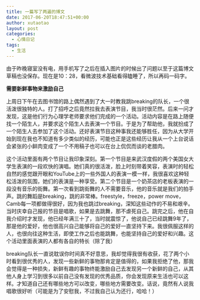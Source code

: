 ```yaml
---
title: 一篇写了两遍的博文
date: 2017-06-20T18:47:51+00:00
author: xutaotao
layout: post
categories:
  - 心情日记
tags:
  - 生活
---
```

由于昨晚寝室没有电，用手机写了之后在插入图片的时候出了问题以至于这篇博文草稿也没保存。现在是10：28，看微波技术基础看得瞌睡了，所以再码一码字。

**需要新鲜事物来激励自己**

上周日下午在去图书馆的路上偶然遇到了大一时教我跳breaking的队长，一个很活泼很独特的人。打了招呼之后竟然拉我去表演节目，我当时很茫然。后来一问才发现，这是他们行为心理学老师要求他们完成的一个活动。活动内容是在路上随便找一个陌生人，并要求这个陌生人去表演一个节目。于是为了帮助他，我就扮成了一个陌生人去参加了这个活动。还好表演节目这种事我还能够胜任，因为从大学开始到现在我也不知道有多少类似的经历，可能也正是这些经历让我从一个上台说话会紧张的小鲜肉变成了一个不用稿子也可以在台上侃侃而谈的老腊肉。

这个活动里面有两个节目让我印象深刻。第一个节目是来武汉度假的两个美国女大学生表演的一段欢快的演唱。她们真的很活泼，脸上时刻带着笑容，表演时的轻松自然的感觉跟开眼和YouTube上的一些外国人的表演一模一样，我很喜欢这种轻松活泼的氛围，她们的表演是一种享受。第二个节目是一个奶茶店的老板表演的一段没有音乐的街舞。第一次看到跳街舞的人不需要音乐，他的音乐就是我们的拍手声。跳的舞蹈是breaking，跳的非常棒。freestyle，freeze，power move，Camb每一项都做得很好，因为我也跳过breaking，深知这些动作的不易和艰辛。当时庆幸自己报的节目是唱歌，如果是去跳舞，那不虐死自己。跳完之后，他在自我介绍时才发现，他已经年满三十了，当时就震惊了，他说自己已经跳舞9年了，那是他的爱好，他也很高兴自己能够将自己的爱好一直坚持下来。我很佩服这样的人，也很向往这种生活，即使工作之后也能跳舞，也能坚持自己的爱好和兴趣。这个活动里面表演的人都有各自的特长（除了我）

breaking队长一直说耽误你时间真不好意思，我却觉得我很有收获，花了两个小时看到很优秀的人，发现一些新鲜的事物那肯定是值得的，如果我拒绝了他，那我会觉得是一种损失，新鲜有趣的事物终能激励自己去发现另一个新鲜的自己，从其他人身上学习到很多以前自己没有发现的优秀品质，你会发现原来生活也可以这样。才知道自己还有哪些地方可以改变，哪些地方需要改变。话说，竟然有人说我唱歌很好听（可能是为了安慰我，不过我自己认为还行，哈哈！）

&nbsp;